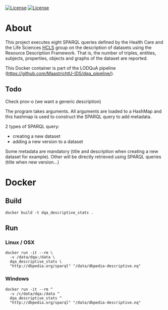 [![License](https://img.shields.io/badge/FAIR-metrics-orange.svg)](http://fairmetrics.org/)
[![License](https://img.shields.io/badge/license-MIT-blue.svg)](https://opensource.org/licenses/MIT)
# About
This project executes eight SPARQL queries defined by the Health Care and the Life Sciences [HCLS](https://www.w3.org/TR/hcls-dataset/#s6_6) group on the description of datasets using the Resource Description Framework. That is, the number of triples, entities, subjects, properties, objects and graphs of the dataset are reported.

This Docker container is part of the LODQuA pipeline (https://github.com/MaastrichtU-IDS/dqa_pipeline/).



## Todo

Check prov-o (we want a generic description)



The program takes arguments. All arguments are loaded to a HashMap and this hashmap is used to construct the SPARQL query to add metadata.

2 types of SPARQL query: 

* creating a new dataset
* adding a new version to a dataset

Some metadata are mandatory (title and description when creating a new dataset for example). Other will be directly retrieved using SPARQL queries (title when new version...)



# Docker

## Build
```
docker build -t dqa_descriptive_stats .
```
## Run
### Linux / OSX
```
docker run -it --rm \
  -v /data/dqa:/data \
  dqa_descriptive_stats \
  "http://dbpedia.org/sparql" "/data/dbpedia-descriptive.nq"
```
### Windows
```
docker run -it --rm ^
  -v /c/data/dqa:/data ^
  dqa_descriptive_stats ^
  "http://dbpedia.org/sparql" "/data/dbpedia-descriptive.nq"
```
